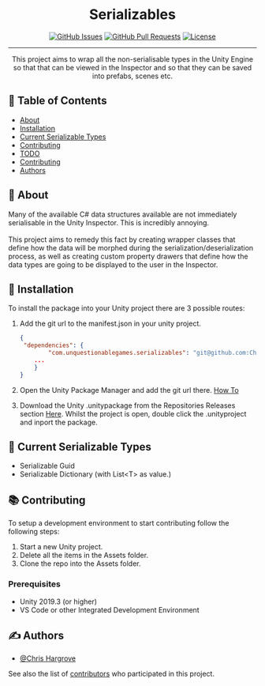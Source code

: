 <h1 align="center">Serializables</h1>

<div align="center">

[![GitHub Issues](https://img.shields.io/github/issues/ChrisHargrove/Serializables?style=flat-square)](https://github.com/ChrisHargrove/Serializables/issues)
[![GitHub Pull Requests](https://img.shields.io/github/issues-pr/ChrisHargrove/Serializables?style=flat-square)](https://github.com/ChrisHargrove/Serializables/pulls)
[![License](https://img.shields.io/github/license/ChrisHargrove/Serializables?style=flat-square)](/LICENSE)

</div>

---

<p align="center"> This project aims to wrap all the non-serialisable types in the Unity Engine so that that can be viewed in the Inspector and so that they can be saved into prefabs, scenes etc.
    <br> 
</p>

## 📝 Table of Contents

- [About](#about)
- [Installation](#installation)
- [Current Serializable Types](#serializable_types)
- [Contributing](#contributing)
- [TODO](../TODO.md)
- [Contributing](../CONTRIBUTING.md)
- [Authors](#authors)

## 🧐 About <a name = "about"></a>

Many of the available C# data structures available are not immediately serialisable in the Unity Inspector. This is incredibly annoying. </br>
</br>This project aims to remedy this fact by creating wrapper classes that define how the data will be morphed during the serialization/deserialization process, as well as creating custom property drawers that define how the data types are going to be displayed to the user in the Inspector.

## 🚀 Installation <a name="installation"></a>

To install the package into your Unity project there are 3 possible routes:

1. Add the git url to the manifest.json in your unity project.

    ```json
    {
     "dependencies": {
            "com.unquestionablegames.serializables": "git@github.com:ChrisHargrove/Serializables.git",
        ...
        }
    }
    ```

2. Open the Unity Package Manager and add the git url there. [How To](https://docs.unity3d.com/Manual/upm-ui-giturl.html)

3. Download the Unity .unitypackage from the Repositories Releases section [Here](https://github.com/ChrisHargrove/Serializables/releases). Whilst the project is open, double click the .unityproject and inport the package.


## 🎈 Current Serializable Types <a name="serializable_types"></a>

- Serializable Guid
- Serializable Dictionary (with List&lt;T&gt; as value.)

## 📚 Contributing <a name = "contributing"></a>

To setup a development environment to start contributing follow the following steps:</br>

1. Start a new Unity project.
2. Delete all the items in the Assets folder.
3. Clone the repo into the Assets folder.

### Prerequisites

- Unity 2019.3 (or higher)
- VS Code or other Integrated Development Environment

## ✍️ Authors <a name = "authors"></a>

- [@Chris Hargrove](https://github.com/ChrisHargrove)

See also the list of [contributors](https://github.com/kylelobo/The-Documentation-Compendium/contributors) who participated in this project.
